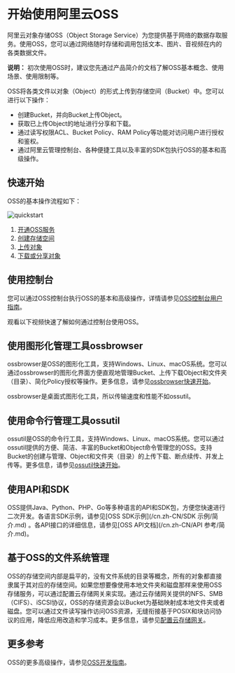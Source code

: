 # 开始使用阿里云OSS

阿里云对象存储OSS（Object Storage Service）为您提供基于网络的数据存取服务。使用OSS，您可以通过网络随时存储和调用包括文本、图片、音视频在内的各类数据文件。

**说明：** 初次使用OSS时，建议您先通过产品简介的文档了解OSS基本概念、使用场景、使用限制等。

OSS将各类文件以对象（Object）的形式上传到存储空间（Bucket）中。您可以进行以下操作：

-   创建Bucket，并向Bucket上传Object。
-   获取已上传Object的地址进行分享和下载。
-   通过读写权限ACL、Bucket Policy、RAM Policy等功能对访问用户进行授权和鉴权。
-   通过阿里云管理控制台、各种便捷工具以及丰富的SDK包执行OSS的基本和高级操作。

## 快速开始

OSS的基本操作流程如下：

![quickstart](https://static-aliyun-doc.oss-accelerate.aliyuncs.com/assets/img/zh-CN/0955536061/p140852.png)

1.  [开通OSS服务](/cn.zh-CN/控制台用户指南/开通OSS服务.md)
2.  [创建存储空间](/cn.zh-CN/快速入门/创建存储空间.md)
3.  [上传对象](/cn.zh-CN/快速入门/上传文件.md)
4.  [下载或分享对象](/cn.zh-CN/快速入门/下载文件.md)

## 使用控制台

您可以通过OSS控制台执行OSS的基本和高级操作，详情请参见[OSS控制台用户指南](/cn.zh-CN/控制台用户指南/登录OSS管理控制台/使用阿里云账号登录OSS管理控制台.md)。

观看以下视频快速了解如何通过控制台使用OSS。

## 使用图形化管理工具ossbrowser

ossbrowser是OSS的图形化工具，支持Windows、Linux、macOS系统。您可以通过ossbrowser的图形化界面方便直观地管理Bucket、上传下载Object和文件夹（目录）、简化Policy授权等操作。更多信息，请参见[ossbrowser快速开始](/cn.zh-CN/常用工具/图形化管理工具ossbrowser/快速开始.md)。

ossbrowser是桌面式图形化工具，所以传输速度和性能不如ossutil。

## 使用命令行管理工具ossutil

ossutil是OSS的命令行工具，支持Windows、Linux、macOS系统。您可以通过ossutil提供的方便、简洁、丰富的Bucket和Object命令管理您的OSS。支持Bucket的创建与管理、Object和文件夹（目录）的上传下载、断点续传、并发上传等。更多信息，请参见[ossutil快速开始](/cn.zh-CN/常用工具/命令行工具ossutil/概述.md)。

## 使用API和SDK

OSS提供Java、Python、PHP、Go等多种语言的API和SDK包，方便您快速进行二次开发。各语言SDK示例，请参见[OSS SDK示例](/cn.zh-CN/SDK 示例/简介.md) 。各API接口的详细信息，请参见[OSS API文档](/cn.zh-CN/API 参考/简介.md)。

## 基于OSS的文件系统管理

OSS的存储空间内部是扁平的，没有文件系统的目录等概念，所有的对象都直接隶属于其对应的存储空间。如果您想要像使用本地文件夹和磁盘那样来使用OSS存储服务，可以通过配置云存储网关来实现。通过云存储网关提供的NFS、SMB（CIFS）、iSCSI协议，OSS的存储资源会以Bucket为基础映射成本地文件夹或者磁盘。您可以通过文件读写操作访问OSS资源，无缝衔接基于POSIX和块访问协议的应用，降低应用改造和学习成本。更多信息，请参见[配置云存储网关](/cn.zh-CN/控制台用户指南/文件管理/配置云存储网关.md)。

## 更多参考

OSS的更多高级操作，请参见[OSS开发指南](/cn.zh-CN/开发指南/基本概念.md)。

